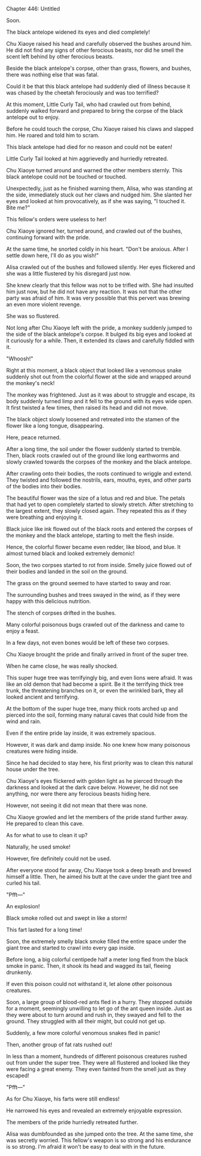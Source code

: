 Chapter 446: Untitled

Soon.

The black antelope widened its eyes and died completely\!

Chu Xiaoye raised his head and carefully observed the bushes around him. He did not find any signs of other ferocious beasts, nor did he smell the scent left behind by other ferocious beasts.

Beside the black antelope's corpse, other than grass, flowers, and bushes, there was nothing else that was fatal.

Could it be that this black antelope had suddenly died of illness because it was chased by the cheetah ferociously and was too terrified?

At this moment, Little Curly Tail, who had crawled out from behind, suddenly walked forward and prepared to bring the corpse of the black antelope out to enjoy.

Before he could touch the corpse, Chu Xiaoye raised his claws and slapped him. He roared and told him to scram.

This black antelope had died for no reason and could not be eaten\!

Little Curly Tail looked at him aggrievedly and hurriedly retreated.

Chu Xiaoye turned around and warned the other members sternly. This black antelope could not be touched or touched.

Unexpectedly, just as he finished warning them, Alisa, who was standing at the side, immediately stuck out her claws and nudged him. She slanted her eyes and looked at him provocatively, as if she was saying, "I touched it. Bite me?"

This fellow's orders were useless to her\!

Chu Xiaoye ignored her, turned around, and crawled out of the bushes, continuing forward with the pride.

At the same time, he snorted coldly in his heart. "Don't be anxious. After I settle down here, I'll do as you wish\!"

Alisa crawled out of the bushes and followed silently. Her eyes flickered and she was a little flustered by his disregard just now.

She knew clearly that this fellow was not to be trifled with. She had insulted him just now, but he did not have any reaction. It was not that the other party was afraid of him. It was very possible that this pervert was brewing an even more violent revenge.

She was so flustered.

Not long after Chu Xiaoye left with the pride, a monkey suddenly jumped to the side of the black antelope's corpse. It bulged its big eyes and looked at it curiously for a while. Then, it extended its claws and carefully fiddled with it.

"Whoosh\!"

Right at this moment, a black object that looked like a venomous snake suddenly shot out from the colorful flower at the side and wrapped around the monkey's neck\!

The monkey was frightened. Just as it was about to struggle and escape, its body suddenly turned limp and it fell to the ground with its eyes wide open. It first twisted a few times, then raised its head and did not move.

The black object slowly loosened and retreated into the stamen of the flower like a long tongue, disappearing.

Here, peace returned.

After a long time, the soil under the flower suddenly started to tremble. Then, black roots crawled out of the ground like long earthworms and slowly crawled towards the corpses of the monkey and the black antelope.

After crawling onto their bodies, the roots continued to wriggle and extend. They twisted and followed the nostrils, ears, mouths, eyes, and other parts of the bodies into their bodies.

The beautiful flower was the size of a lotus and red and blue. The petals that had yet to open completely started to slowly stretch. After stretching to the largest extent, they slowly closed again. They repeated this as if they were breathing and enjoying it.

Black juice like ink flowed out of the black roots and entered the corpses of the monkey and the black antelope, starting to melt the flesh inside.

Hence, the colorful flower became even redder, like blood, and blue. It almost turned black and looked extremely demonic\!

Soon, the two corpses started to rot from inside. Smelly juice flowed out of their bodies and landed in the soil on the ground.

The grass on the ground seemed to have started to sway and roar.

The surrounding bushes and trees swayed in the wind, as if they were happy with this delicious nutrition.

The stench of corpses drifted in the bushes.

Many colorful poisonous bugs crawled out of the darkness and came to enjoy a feast.

In a few days, not even bones would be left of these two corpses.

Chu Xiaoye brought the pride and finally arrived in front of the super tree.

When he came close, he was really shocked.

This super huge tree was terrifyingly big, and even lions were afraid. It was like an old demon that had become a spirit. Be it the terrifying thick tree trunk, the threatening branches on it, or even the wrinkled bark, they all looked ancient and terrifying.

At the bottom of the super huge tree, many thick roots arched up and pierced into the soil, forming many natural caves that could hide from the wind and rain.

Even if the entire pride lay inside, it was extremely spacious.

However, it was dark and damp inside. No one knew how many poisonous creatures were hiding inside.

Since he had decided to stay here, his first priority was to clean this natural house under the tree.

Chu Xiaoye's eyes flickered with golden light as he pierced through the darkness and looked at the dark cave below. However, he did not see anything, nor were there any ferocious beasts hiding here.

However, not seeing it did not mean that there was none.

Chu Xiaoye growled and let the members of the pride stand further away. He prepared to clean this cave.

As for what to use to clean it up?

Naturally, he used smoke\!

However, fire definitely could not be used.

After everyone stood far away, Chu Xiaoye took a deep breath and brewed himself a little. Then, he aimed his butt at the cave under the giant tree and curled his tail.

"Pfft—"

An explosion\!

Black smoke rolled out and swept in like a storm\!

This fart lasted for a long time\!

Soon, the extremely smelly black smoke filled the entire space under the giant tree and started to crawl into every gap inside.

Before long, a big colorful centipede half a meter long fled from the black smoke in panic. Then, it shook its head and wagged its tail, fleeing drunkenly.

If even this poison could not withstand it, let alone other poisonous creatures.

Soon, a large group of blood-red ants fled in a hurry. They stopped outside for a moment, seemingly unwilling to let go of the ant queen inside. Just as they were about to turn around and rush in, they swayed and fell to the ground. They struggled with all their might, but could not get up.

Suddenly, a few more colorful venomous snakes fled in panic\!

Then, another group of fat rats rushed out\!

In less than a moment, hundreds of different poisonous creatures rushed out from under the super tree. They were all flustered and looked like they were facing a great enemy. They even fainted from the smell just as they escaped\!

"Pfft—"

As for Chu Xiaoye, his farts were still endless\!

He narrowed his eyes and revealed an extremely enjoyable expression.

The members of the pride hurriedly retreated further.

Alisa was dumbfounded as she jumped onto the tree. At the same time, she was secretly worried. This fellow's weapon is so strong and his endurance is so strong. I'm afraid it won't be easy to deal with in the future.